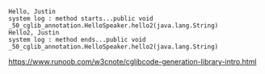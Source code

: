     Hello, Justin
    system log : method starts...public void _50_cglib_annotation.HelloSpeaker.hello2(java.lang.String)
    Hello2, Justin
    system log : method ends...public void _50_cglib_annotation.HelloSpeaker.hello2(java.lang.String)
    
https://www.runoob.com/w3cnote/cglibcode-generation-library-intro.html